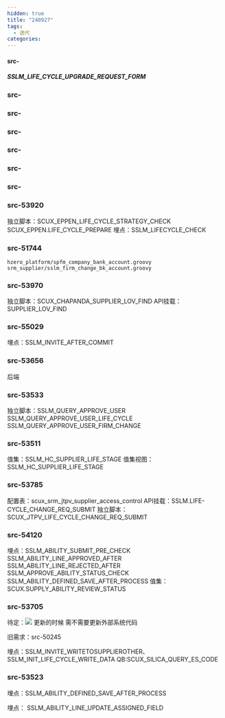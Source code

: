```yaml
---
hidden: true
title: "240927"
tags:
  - 迭代
categories:
---
```


####  src-

##### SSLM_LIFE_CYCLE_UPGRADE_REQUEST_FORM


### src-

### src-

### src-

### src-

### src-

### src-

### src-53920

独立脚本：SCUX_EPPEN_LIFE_CYCLE_STRATEGY_CHECK
SCUX_EPPEN.LIFE_CYCLE_PREPARE
埋点：SSLM_LIFECYCLE_CHECK

### src-51744

```
hzero_platform/spfm_company_bank_account.groovy
srm_supplier/sslm_firm_change_bk_account.groovy
```

### src-53970

独立脚本：SCUX_CHAPANDA_SUPPLIER_LOV_FIND
API挂载：SUPPLIER_LOV_FIND

### src-55029

埋点：SSLM_INVITE_AFTER_COMMIT

### src-53656

后端

### src-53533

独立脚本：SSLM_QUERY_APPROVE_USER
SSLM_QUERY_APPROVE_USER_LIFE_CYCLE
SSLM_QUERY_APPROVE_USER_FIRM_CHANGE

### src-53511
值集：SSLM_HC_SUPPLIER_LIFE_STAGE
值集视图：SSLM_HC_SUPPLIER_LIFE_STAGE

### src-53785

配置表：scux_srm_jtpv_supplier_access_control
API挂载：SSLM.LIFE-CYCLE_CHANGE_REQ_SUBMIT
独立脚本：SCUX_JTPV_LIFE_CYCLE_CHANGE_REQ_SUBMIT

### src-54120

埋点：SSLM_ABILITY_SUBMIT_PRE_CHECK
SSLM_ABILITY_LINE_APPROVED_AFTER
SSLM_ABILITY_LINE_REJECTED_AFTER
SSLM_APPROVE_ABILITY_STATUS_CHECK
SSLM_ABILITY_DEFINED_SAVE_AFTER_PROCESS
值集：SCUX.SUPPLY_ABILITY_REVIEW_STATUS



### src-53705

待定：![](https://s3.bmp.ovh/imgs/2024/08/30/93ca046886737241.png)
更新的时候  需不需要更新外部系统代码

旧需求：src-50245

埋点：SSLM_INVITE_WRITETOSUPPLIEROTHER、SSLM_INIT_LIFE_CYCLE_WRITE_DATA
QB:SCUX_SILICA_QUERY_ES_CODE

### src-53523

埋点：SSLM_ABILITY_DEFINED_SAVE_AFTER_PROCESS


埋点： SSLM_ABILITY_LINE_UPDATE_ASSIGNED_FIELD  
